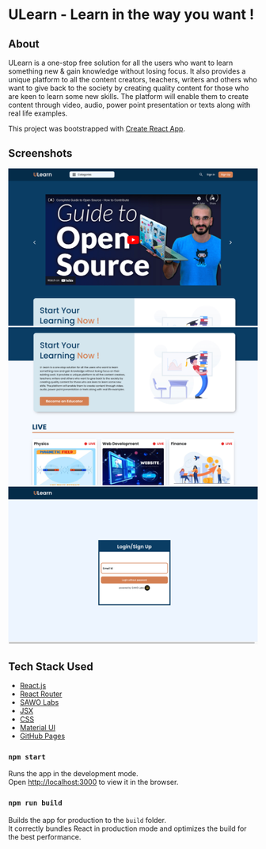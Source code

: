 # ULearn - Learn in the way you want !

## About

ULearn is a one-stop free solution for all the users who want to learn something new & gain knowledge without losing focus. It also provides a unique platform to all the content creators, teachers, writers and others who want to give back to the society by creating quality content for those who are keen to learn some new skills. The platform will enable them to create content through video, audio, power point presentation or texts along with real life examples.

This project was bootstrapped with [Create React App](https://github.com/facebook/create-react-app).

## Screenshots

![image](./src/ScreenShots/ss1.png)
![image](./src/ScreenShots/ss2.png)
![image](./src/ScreenShots/ss3.png)

## Tech Stack Used
* [React.js](https://reactjs.org/docs/getting-started.html)
* [React Router](https://reactrouter.com)
* [SAWO Labs](https://sawolabs.com)
* [JSX](https://reactjs.org/docs/introducing-jsx.html)
* [CSS](https://developer.mozilla.org/en-US/docs/Learn/CSS)
* [Material UI](https://material-ui.com)
* [GitHub Pages](https://docs.github.com/en/free-pro-team@latest/github/working-with-github-pages)


### `npm start`

Runs the app in the development mode.\
Open [http://localhost:3000](http://localhost:3000) to view it in the browser.

### `npm run build`

Builds the app for production to the `build` folder.\
It correctly bundles React in production mode and optimizes the build for the best performance.

